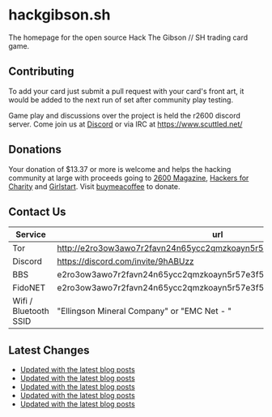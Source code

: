# hackgibson.sh
The homepage for the open source Hack The Gibson // SH trading card game.


## Contributing

To add your card just submit a pull request with your card's front art, it would be added to the next run of set after community play testing.

Game play and discussions over the project is held the r2600 discord server. Come join us at [Discord](https://discord.com/invite/9hABUzz) or via IRC at https://www.scuttled.net/


## Donations

Your donation of $13.37 or more is welcome and helps the hacking community at large with proceeds going to [2600 Magazine](https://2600.com/), [Hackers for Charity](https://hackersforcharity.org) and [Girlstart](https://girlstart.org).  Visit [buymeacoffee](https://www.buymeacoffee.com/hackgibson.sh) to donate.


## Contact Us

Service | url
-|-
Tor | http://e2ro3ow3awo7r2favn24n65ycc2qmzkoayn5r57e3f56nvjwdcgg32ad.onion
Discord | https://discord.com/invite/9hABUzz
BBS | e2ro3ow3awo7r2favn24n65ycc2qmzkoayn5r57e3f56nvjwdcgg32ad.onion:23
FidoNET | e2ro3ow3awo7r2favn24n65ycc2qmzkoayn5r57e3f56nvjwdcgg32ad.onion:24554
Wifi / Bluetooth SSID | "Ellingson Mineral Company" or "EMC Net - <fidonet address>"

## Latest Changes
<!-- BLOG-POST-LIST:START -->
- [Updated with the latest blog posts](https://github.com/DFW2600/hackgibson.sh/commit/7d5d97121e45168d59b0316482b62dfc76697c58)
- [Updated with the latest blog posts](https://github.com/DFW2600/hackgibson.sh/commit/eee838f3a14733036dcabaf4d44c96f636818de2)
- [Updated with the latest blog posts](https://github.com/DFW2600/hackgibson.sh/commit/5ba05b68c0c162ee8c11255938b90a697e682c6c)
- [Updated with the latest blog posts](https://github.com/DFW2600/hackgibson.sh/commit/094fde9f9aabb4ca115e169277b32dfbfee4bfcb)
- [Updated with the latest blog posts](https://github.com/DFW2600/hackgibson.sh/commit/122ab5c5c6dd17ecf13cdff4b2f1eb8a14f12bf4)
<!-- BLOG-POST-LIST:END -->

